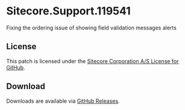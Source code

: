 # Sitecore.Support.119541
Fixing the ordering issue of showing field validation messages alerts

## License  
This patch is licensed under the [Sitecore Corporation A/S License for GitHub](https://github.com/sitecoresupport/Sitecore.Support.119541/blob/master/LICENSE).  

## Download  
Downloads are available via [GitHub Releases](https://github.com/sitecoresupport/Sitecore.Support.119541/releases).  
